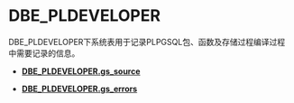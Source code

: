 # DBE\_PLDEVELOPER<a name="ZH-CN_TOPIC_0000001214846417"></a>

DBE\_PLDEVELOPER下系统表用于记录PLPGSQL包、函数及存储过程编译过程中需要记录的信息。

-   **[DBE\_PLDEVELOPER.gs\_source](DBE_PLDEVELOPER-gs_source.md)**

-   **[DBE\_PLDEVELOPER.gs\_errors](DBE_PLDEVELOPER-gs_errors.md)**
